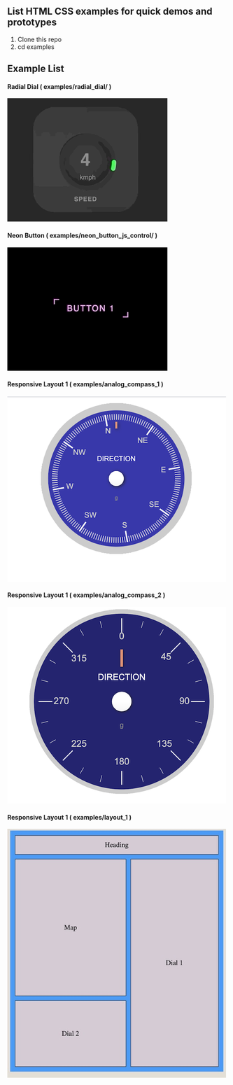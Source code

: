 ## List HTML CSS examples for quick demos and prototypes

1. Clone this repo
2. cd examples

## Example List

#### Radial Dial ( examples/radial_dial/ )

![alt text](images/radial_dial.gif)

#### Neon Button ( examples/neon_button_js_control/ )

![alt text](images/neon_button.gif)

#### Responsive Layout 1 ( examples/analog_compass_1 )

![alt text](images/analog_compass_1.png)

#### Responsive Layout 1 ( examples/analog_compass_2 )

![alt text](images/analog_compass_2.png)

#### Responsive Layout 1 ( examples/layout_1 )

![alt text](images/grid_layout1.jpeg)
